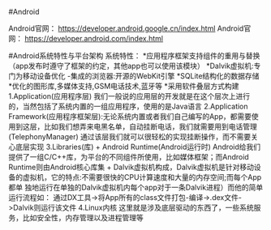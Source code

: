 #Android

Android官网： https://developer.android.google.cn/index.html
Android官网： https://developer.android.com/index.html 

#Android系统特性与平台架构
	系统特性：
	*应用程序框架支持组件的重用与替换（app发布时遵守了框架的约定，其他app也可以使用该模块）
	*Dalvik虚拟机:专门为移动设备优化 -集成的浏览器:开源的WebKit引擎
	*SQLite结构化的数据存储
	*优化的图形库,多媒体支持,GSM电话技术,蓝牙等
	*采用软件叠层方式构建
	1.Application(应用程序层) 我们一般说的应用层的开发就是在这个层次上进行的，当然包括了系统内置的一组应用程序，使用的是Java语言
	2.Application Framework(应用程序框架层):无论系统内置或者我们自己编写的App，都需要使用到这层，比如我们想弄来电黑名单，自动挂断电话，我们就需要用到电话管理(TelephonyManager) 通过该层我们就可以很轻松的实现挂断操作，而不需要关心底层实现
	3.Libraries(库) + Android Runtime(Android运行时) Android给我们提供了一组C/C++库，为平台的不同组件所使用，比如媒体框架；而Android Runtime则由Android核心库集 + Dalvik虚拟机构成，Dalvik虚拟机是针对移动设备的虚拟机，它的特点:不需要很快的CPU计算速度和大量的内存空间;而每个App都单	独地运行在单独的Dalvik虚拟机内每个app对于一条Dalvik进程）而他的简单运行流程如：
	通过DX工具->将App所有的class文件打包-编译->.dex文件->Dalvik则运行该文件
	4.Linux内核 这里就是涉及底层驱动的东西了，一些系统服务，比如安全性，内存管理以及进程管理等